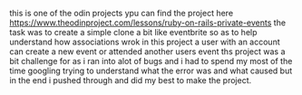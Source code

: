 this is one of the odin projects ypu can find the project here https://www.theodinproject.com/lessons/ruby-on-rails-private-events
the task was to create a simple clone a bit like eventbrite so as to help understand how associations wrok
in this project a user with an account can create a new event or attended another users event
ths project was a bit challenge for as i ran into alot of bugs and i had to spend my most of the time googling trying to understand what the error was and what caused but in the end i pushed through and did my best to make the project.
